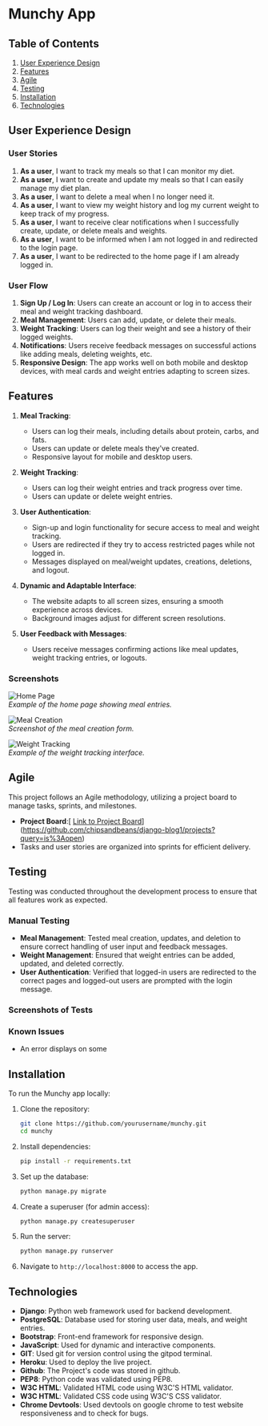 # Munchy App

## Table of Contents
1. [User Experience Design](#user-experience-design)
2. [Features](#features)
3. [Agile](#agile)
4. [Testing](#testing)
5. [Installation](#installation)
6. [Technologies](#technologies)

## User Experience Design

### User Stories
1. **As a user**, I want to track my meals so that I can monitor my diet.
2. **As a user**, I want to create and update my meals so that I can easily manage my diet plan.
3. **As a user**, I want to delete a meal when I no longer need it.
4. **As a user**, I want to view my weight history and log my current weight to keep track of my progress.
5. **As a user**, I want to receive clear notifications when I successfully create, update, or delete meals and weights.
6. **As a user**, I want to be informed when I am not logged in and redirected to the login page.
7. **As a user**, I want to be redirected to the home page if I am already logged in.

### User Flow
1. **Sign Up / Log In**: Users can create an account or log in to access their meal and weight tracking dashboard.
2. **Meal Management**: Users can add, update, or delete their meals.
3. **Weight Tracking**: Users can log their weight and see a history of their logged weights.
4. **Notifications**: Users receive feedback messages on successful actions like adding meals, deleting weights, etc.
5. **Responsive Design**: The app works well on both mobile and desktop devices, with meal cards and weight entries adapting to screen sizes.

## Features

1. **Meal Tracking**:
   - Users can log their meals, including details about protein, carbs, and fats.
   - Users can update or delete meals they've created.
   - Responsive layout for mobile and desktop users.

2. **Weight Tracking**:
   - Users can log their weight entries and track progress over time.
   - Users can update or delete weight entries.

3. **User Authentication**:
   - Sign-up and login functionality for secure access to meal and weight tracking.
   - Users are redirected if they try to access restricted pages while not logged in.
   - Messages displayed on meal/weight updates, creations, deletions, and logout.

4. **Dynamic and Adaptable Interface**:
   - The website adapts to all screen sizes, ensuring a smooth experience across devices.
   - Background images adjust for different screen resolutions.

5. **User Feedback with Messages**:
   - Users receive messages confirming actions like meal updates, weight tracking entries, or logouts.

### Screenshots
![Home Page](images/homepage-screenshot.png)  
*Example of the home page showing meal entries.*

![Meal Creation](images/meal-creation-screenshot.png)  
*Screenshot of the meal creation form.*

![Weight Tracking](images/weight-tracking-screenshot.png)  
*Example of the weight tracking interface.*

## Agile

This project follows an Agile methodology, utilizing a project board to manage tasks, sprints, and milestones.

- **Project Board**:[ [Link to Project Board](#)](https://github.com/chipsandbeans/django-blog1/projects?query=is%3Aopen)
- Tasks and user stories are organized into sprints for efficient delivery.

## Testing

Testing was conducted throughout the development process to ensure that all features work as expected.

### Manual Testing
- **Meal Management**: Tested meal creation, updates, and deletion to ensure correct handling of user input and feedback messages.
- **Weight Management**: Ensured that weight entries can be added, updated, and deleted correctly.
- **User Authentication**: Verified that logged-in users are redirected to the correct pages and logged-out users are prompted with the login message.


### Screenshots of Tests


### Known Issues
- An error displays on some 

## Installation

To run the Munchy app locally:

1. Clone the repository:
   ```bash
   git clone https://github.com/yourusername/munchy.git
   cd munchy
   ```

2. Install dependencies:
   ```bash
   pip install -r requirements.txt
   ```

3. Set up the database:
   ```bash
   python manage.py migrate
   ```

4. Create a superuser (for admin access):
   ```bash
   python manage.py createsuperuser
   ```

5. Run the server:
   ```bash
   python manage.py runserver
   ```

6. Navigate to `http://localhost:8000` to access the app.

## Technologies

- **Django**: Python web framework used for backend development.
- **PostgreSQL**: Database used for storing user data, meals, and weight entries.
- **Bootstrap**: Front-end framework for responsive design.
- **JavaScript**: Used for dynamic and interactive components.
- **GIT**: Used git for version control using the gitpod terminal.
- **Heroku**: Used to deploy the live project.
- **Github**: The Project's code was stored in github.
- **PEP8**: Python code was validated using PEP8.
- **W3C HTML**: Validated HTML code using W3C'S HTML validator.
- **W3C HTML**: Validated CSS code using W3C'S CSS validator.
- **Chrome Devtools**: Used devtools on google chrome to test website responsiveness and to check for bugs.
